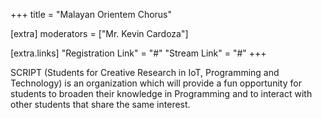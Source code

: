 +++
title = "Malayan Orientem Chorus"

[extra]
moderators = ["Mr. Kevin Cardoza"]

[extra.links]
"Registration Link" = "#"
"Stream Link" = "#"
+++

SCRIPT (Students for Creative Research in IoT, Programming and Technology) is an organization which will provide a fun opportunity for students to broaden their knowledge in Programming and to interact with other students that share the same interest.